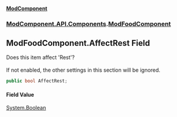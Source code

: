 #### [ModComponent](index.md 'index')
### [ModComponent.API.Components](index.md#ModComponent.API.Components 'ModComponent.API.Components').[ModFoodComponent](ModFoodComponent.md 'ModComponent.API.Components.ModFoodComponent')

## ModFoodComponent.AffectRest Field

Does this item affect 'Rest'?<br/>  
If not enabled, the other settings in this section will be ignored.

```csharp
public bool AffectRest;
```

#### Field Value
[System.Boolean](https://docs.microsoft.com/en-us/dotnet/api/System.Boolean 'System.Boolean')